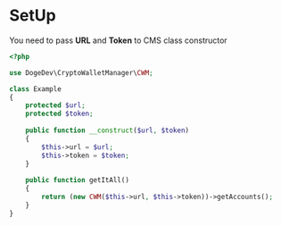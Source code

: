 # SetUp

You need to pass **URL** and **Token** to CMS class constructor

```php
<?php

use DogeDev\CryptoWalletManager\CWM;

class Example 
{
    protected $url;
    protected $token;
    
    public function __construct($url, $token) 
    {
        $this->url = $url;    
        $this->token = $token;    
    }
    
    public function getItAll()
    {
        return (new CWM($this->url, $this->token))->getAccounts();        
    }   
}
```